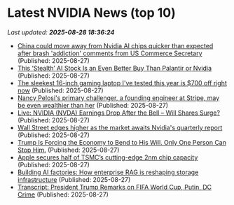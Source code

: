 # Latest NVIDIA News (top 10)
_Last updated: **2025-08-28 18:36:24**_

- [China could move away from Nvidia AI chips quicker than expected after brash 'addiction' comments from US Commerce Secretary](https://www.techradar.com/pro/china-could-move-away-from-nvidia-ai-chip-quicker-than-expected-after-brash-addiction-comments-from-us-commerce-secretary) (Published: 2025-08-27)
- [This ‘Stealth’ AI Stock Is an Even Better Buy Than Palantir or Nvidia](https://biztoc.com/x/bbb96b053c92a483) (Published: 2025-08-27)
- [The sleekest 16-inch gaming laptop I've tested this year is $700 off right now](https://www.zdnet.com/article/the-sleekest-16-inch-gaming-laptop-ive-tested-this-year-is-700-off-right-now/) (Published: 2025-08-27)
- [Nancy Pelosi's primary challenger, a founding engineer at Stripe, may be even wealthier than her](https://www.businessinsider.com/saikat-chakrabarti-net-worth-nancy-pelosi-primary-challenger-2025-8) (Published: 2025-08-27)
- [Live: NVIDIA (NVDA) Earnings Drop After the Bell – Will Shares Surge?](https://biztoc.com/x/ad4f525a94d0ba22) (Published: 2025-08-27)
- [Wall Street edges higher as the market awaits Nvidia's quarterly report](https://www.wsbtv.com/news/wall-street-edges/7ENJLW5BFZF5BC3JVFSDUNSYUE/) (Published: 2025-08-27)
- [Trump Is Forcing the Economy to Bend to His Will. Only One Person Can Stop Him.](https://slate.com/business/2025/08/trump-lisa-cook-federal-reserve-firing.html) (Published: 2025-08-27)
- [Apple secures half of TSMC’s cutting-edge 2nm chip capacity](https://macdailynews.com/2025/08/27/apple-secures-half-of-tsmcs-cutting-edge-2nm-chip-capacity/) (Published: 2025-08-27)
- [Building AI factories: How enterprise RAG is reshaping storage infrastructure](https://siliconangle.com/2025/08/27/enterprise-rag-ai-supermicro-openstoragesummit/) (Published: 2025-08-27)
- [Transcript: President Trump Remarks on FIFA World Cup, Putin, DC Crime](https://freerepublic.com/focus/f-chat/4337081/posts) (Published: 2025-08-27)
